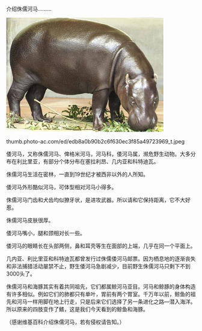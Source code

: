 介绍侏儒河马………


![介绍侏儒河马](https://github.com/ywangnccu/ywang/blob/main/images/PYGMY_HIPPO.jpeg)

thumb.photo-ac.com/ed/edb8a0b90b2c6f630ec3f85a49723969_t.jpeg


倭河马，又称侏儒河马、俾格米河马，河马科，倭河马属，濒危野生动物。大多分布在利比里亚，有部分个体分布在塞拉利昂、几内亚和科特迪瓦。

侏儒河马生活在密林，一直到19世纪才被西非以外的人所知。

倭河马外形酷似河马，可体型相对河马小得多。

侏儒河马门齿和犬齿均似獠牙状，是进攻武器。所以请和它保持距离，它不大好惹。

侏儒河马皮肤很厚。

倭河马嘴小，腿和颈相对长一些。

倭河马的眼睛长在头部两侧，鼻和耳壳等生在面部的上端，几乎在同一个平面上。

几内亚、利比里亚和科特迪瓦都曾发行过侏儒倭河马邮票。因为栖息地的逐渐丧失和非法捕猎活动屡禁不止，野生倭河马急剧减少，目前野生侏儒河马只剩下不到3000头了。

侏儒河马和海豚其实有着共同祖先，它们都属鲸河马亚目。河马和鲸豚的身体构造有许多相似。例如它们的肺都只有单叶，胃前有两个胃室。千万年以前，鲸鱼的祖先和河马一样用脚在地上行走，只是后来它们选择了另一条进化之路—潜入海洋。所以原来的四肢变作了鳍，这是我们今天看到的鲸鱼和海豚。


（感谢维基百科介绍侏儒河马，若有侵权请告知。）
